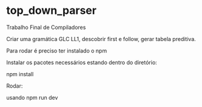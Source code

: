 # top_down_parser
Trabalho Final de Compiladores

Criar uma gramática GLC LL1, descobrir first e follow, gerar tabela preditiva.

Para rodar é preciso ter instalado o npm

Instalar os pacotes necessários estando dentro do diretório:

  npm install

Rodar:

  usando npm run dev
